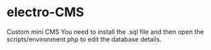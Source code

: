 # electro-CMS
Custom mini CMS
You need to install the .sql file and then open the scripts/environment.php to edit the database details.
